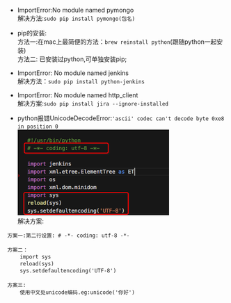 * ImportError:No module named pymongo  
解决方法:`sudo pip install pymongo(包名)`  

* pip的安装:  
    方法一:在mac上最简便的方法：`brew reinstall python`(跟随python一起安装)  
    方法二: 已安装过python,可单独安装pip;  

* ImportError: No module named jenkins  
解决方法：`sudo pip install python-jenkins`  

* ImportError: No module named http_client   
解决方案:`sudo pip install jira --ignore-installed`  

* python报错UnicodeDecodeError:`'ascii' codec can't decode byte 0xe8 in position 0 `  
![UnicodeDecodeError](./assets/python_UnicodeDecodeError.png)  
解决方案:  
```
方案一:第二行设置: # -*- coding: utf-8 -*-

方案二：
    import sys
    reload(sys)
    sys.setdefaultencoding('UTF-8')

方案三:
    使用中文处unicode编码.eg:unicode('你好')
```
